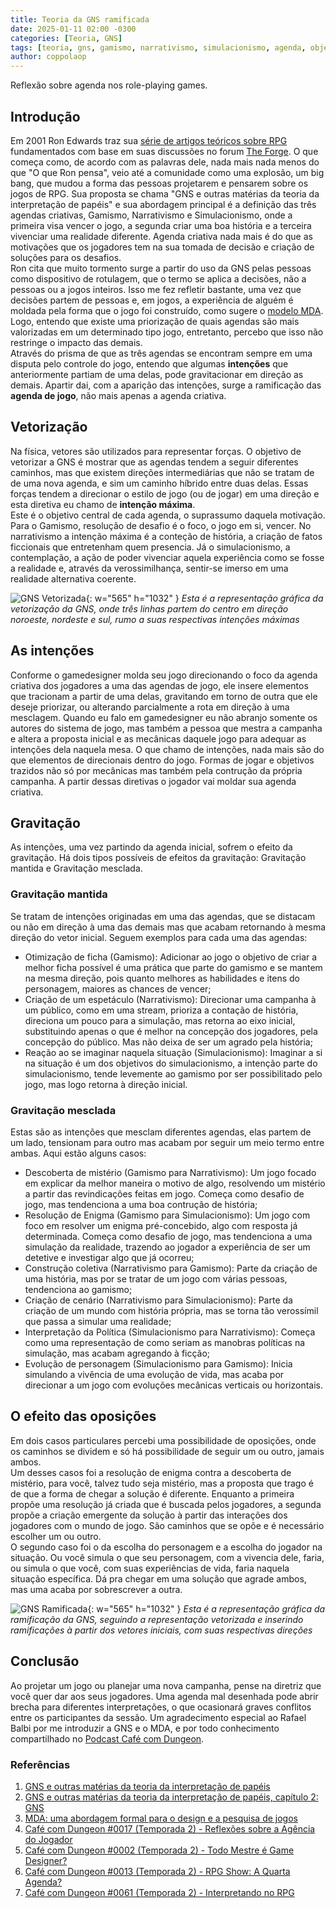 ```yaml
---
title: Teoria da GNS ramificada
date: 2025-01-11 02:00 -0300
categories: [Teoria, GNS]
tags: [teoria, gns, gamismo, narrativismo, simulacionismo, agenda, objetivos, intencoes]
author: coppolaop
---
```


Reflexão sobre agenda nos role-playing games.

## Introdução
Em 2001 Ron Edwards traz sua [série de artigos teóricos sobre RPG](http://www.indie-rpgs.com/articles/1/) fundamentados com base em suas discussões no forum [The Forge](https://www.indie-rpgs.com/forge/index.php). O que começa como, de acordo com as palavras dele, nada mais nada menos do que "O que Ron pensa", veio até a comunidade como uma explosão, um big bang, que mudou a forma das pessoas projetarem e pensarem sobre os jogos de RPG. Sua proposta se chama "GNS e outras matérias da teoria da interpretação de papéis" e sua abordagem principal é a definição das três agendas criativas, Gamismo, Narrativismo e Simulacionismo, onde a primeira visa vencer o jogo, a segunda criar uma boa história e a terceira vivenciar uma realidade diferente. Agenda criativa nada mais é do que as motivações que os jogadores tem na sua tomada de decisão e criação de soluções para os desafios.<br>
Ron cita que muito tormento surge a partir do uso da GNS pelas pessoas como dispositivo de rotulagem, que o termo se aplica a decisões, não a pessoas ou a jogos inteiros. Isso me fez refletir bastante, uma vez que decisões partem de pessoas e, em jogos, a experiência de alguém é moldada pela forma que o jogo foi construído, como sugere o [modelo MDA](https://edisciplinas.usp.br/pluginfile.php/4575137/mod_resource/content/2/MDA_traduzido.pdf). Logo, entendo que existe uma priorização de quais agendas são mais valorizadas em um determinado tipo jogo, entretanto, percebo que isso não restringe o impacto das demais.<br>
Através do prisma de que as três agendas se encontram sempre em uma disputa pelo controle do jogo, entendo que algumas **intenções** que anteriormente partiam de uma delas, pode gravitacionar em direção as demais. Apartir dai, com a aparição das intenções, surge a ramificação das **agenda de jogo**, não mais apenas a agenda criativa.

## Vetorização
Na física, vetores são utilizados para representar forças. O objetivo de vetorizar a GNS é mostrar que as agendas tendem a seguir diferentes caminhos, mas que existem direções intermediárias que não se tratam de de uma nova agenda, e sim um caminho híbrido entre duas delas. Essas forças tendem a direcionar o estilo de jogo (ou de jogar) em uma direção e esta diretiva eu chamo de **intenção máxima**.<br>
Este é o objetivo central de cada agenda, o suprassumo daquela motivação. Para o Gamismo, resolução de desafio é o foco, o jogo em si, vencer. No narrativismo a intenção máxima é a conteção de história, a criação de fatos ficcionais que entretenham quem presencia. Já o simulacionismo, a contemplação, a ação de poder vivenciar aquela experiência como se fosse a realidade e, através da verossimilhança, sentir-se imerso em uma realidade alternativa coerente.

![GNS Vetorizada](/assets/img/teorias/gns-ramificada/gns-vetorizada.png){: w="565" h="1032" }
_Esta é a representação gráfica da vetorização da GNS, onde três linhas partem do centro em direção noroeste, nordeste e sul, rumo a suas respectivas intenções máximas_

## As intenções
Conforme o gamedesigner molda seu jogo direcionando o foco da agenda criativa dos jogadores a uma das agendas de jogo, ele insere elementos que tracionam a partir de uma delas, gravitando em torno de outra que ele deseje priorizar, ou alterando parcialmente a rota em direção à uma mesclagem. Quando eu falo em gamedesigner eu não abranjo somente os autores do sistema de jogo, mas também a pessoa que mestra a campanha e altera a proposta inicial e as mecânicas daquele jogo para adequar as intenções dela naquela mesa. O que chamo de intenções, nada mais são do que elementos de direcionais dentro do jogo. Formas de jogar e objetivos trazidos não só por mecânicas mas também pela contrução da própria campanha. A partir dessas diretivas o jogador vai moldar sua agenda criativa.<br>

## Gravitação
As intenções, uma vez partindo da agenda inicial, sofrem o efeito da gravitação. Há dois tipos possíveis de efeitos da gravitação: Gravitação mantida e Gravitação mesclada.

### Gravitação mantida
Se tratam de intenções originadas em uma das agendas, que se distacam ou não em direção à uma das demais mas que acabam retornando à mesma direção do vetor inicial.
Seguem exemplos para cada uma das agendas:
- Otimização de ficha (Gamismo): Adicionar ao jogo o objetivo de criar a melhor ficha possível é uma prática que parte do gamismo e se mantem na mesma direção, pois quanto melhores as habilidades e itens do personagem, maiores as chances de vencer;
- Criação de um espetáculo (Narrativismo): Direcionar uma campanha à um público, como em uma stream, prioriza a contação de história, direciona um pouco para a simulação, mas retorna ao eixo inicial, substituindo apenas o que é melhor na concepção dos jogadores, pela concepção do público. Mas não deixa de ser um agrado pela história;
- Reação ao se imaginar naquela situação (Simulacionismo): Imaginar a si na situação é um dos objetivos do simulacionismo, a intenção parte do simulacionismo, tende levemente ao gamismo por ser possibilitado pelo jogo, mas logo retorna à direção inicial.

### Gravitação mesclada
Estas são as intenções que mesclam diferentes agendas, elas partem de um lado, tensionam para outro mas acabam por seguir um meio termo entre ambas. Aqui estão alguns casos:
- Descoberta de mistério (Gamismo para Narrativismo): Um jogo focado em explicar da melhor maneira o motivo de algo, resolvendo um mistério a partir das revindicações feitas em jogo. Começa como desafio de jogo, mas tendenciona a uma boa contrução de história; 
- Resolução de Enigma (Gamismo para Simulacionismo): Um jogo com foco em resolver um enigma pré-concebido, algo com resposta já determinada. Começa como desafio de jogo, mas tendenciona a uma simulação da realidade, trazendo ao jogador a experiência de ser um detetive e investigar algo que já ocorreu;
- Construção coletiva (Narrativismo para Gamismo): Parte da criação de uma história, mas por se tratar de um jogo com várias pessoas, tendenciona ao gamismo;
- Criação de cenário (Narrativismo para Simulacionismo): Parte da criação de um mundo com história própria, mas se torna tão verossímil que passa a simular uma realidade; 
- Interpretação da Política (Simulacionismo para Narrativismo): Começa como uma representação de como seriam as manobras políticas na simulação, mas acabam agregando à ficção;
- Evolução de personagem (Simulacionismo para Gamismo): Inicia simulando a vivência de uma evolução de vida, mas acaba por direcionar a um jogo com evoluções mecânicas verticais ou horizontais.

## O efeito das oposições
Em dois casos particulares percebi uma possibilidade de oposições, onde os caminhos se dividem e só há possibilidade de seguir um ou outro, jamais ambos.<br>
Um desses casos foi a resolução de enigma contra a descoberta de mistério, para você, talvez tudo seja mistério, mas a proposta que trago é de que a forma de chegar a solução é diferente. Enquanto a primeira propõe uma resolução já criada que é buscada pelos jogadores, a segunda propõe a criação emergente da solução à partir das interações dos jogadores com o mundo de jogo. São caminhos que se opõe e é necessário escolher um ou outro.<br>
O segundo caso foi o da escolha do personagem e a escolha do jogador na situação. Ou você simula o que seu personagem, com a vivencia dele, faria, ou simula o que você,  com suas experiências de vida, faria naquela situação específica. Dá pra chegar em uma solução que agrade ambos, mas uma acaba por sobrescrever a outra.

![GNS Ramificada](/assets/img/teorias/gns-ramificada/gns-ramificada.png){: w="565" h="1032" }
_Esta é a representação gráfica da ramificação da GNS, seguindo a representação vetorizada e inserindo ramificações à partir dos vetores iniciais, com suas respectivas direções_

## Conclusão
Ao projetar um jogo ou planejar uma nova campanha, pense na diretriz que você quer dar aos seus jogadores. Uma agenda mal desenhada pode abrir brecha para diferentes interpretações, o que ocasionará graves conflitos entre os participantes da sessão. Um agradecimento especial ao Rafael Balbi por me introduzir a GNS e o MDA, e por todo conhecimento compartilhado no [Podcast Café com Dungeon](https://creators.spotify.com/pod/show/cafecomdungeon).

### Referências
1. [GNS e outras matérias da teoria da interpretação de papéis](https://www.indie-rpgs.com/articles/1/)
2. [GNS e outras matérias da teoria da interpretação de papéis, capítulo 2: GNS](https://www.indie-rpgs.com/articles/3/)
3. [MDA: uma abordagem formal para o design e a pesquisa de jogos](https://edisciplinas.usp.br/pluginfile.php/4575137/mod_resource/content/2/MDA_traduzido.pdf)
4. [Café com Dungeon #0017 (Temporada 2) - Reflexões sobre a Agência do Jogador](https://creators.spotify.com/pod/show/cafecomdungeon/episodes/Reflexes-sobre-a-Agncia-do-Jogador-0017-e2irpho)
5. [Café com Dungeon #0002 (Temporada 2) - Todo Mestre é Game Designer?](https://creators.spotify.com/pod/show/cafecomdungeon/episodes/Todo-Mestre--Game-Designer--0002-e2e9808)
6. [Café com Dungeon #0013 (Temporada 2) - RPG Show: A Quarta Agenda?](https://creators.spotify.com/pod/show/cafecomdungeon/episodes/RPG-Show-A-Quarta-Agenda--0013-e2hlq82)
7. [Café com Dungeon #0061 (Temporada 2) - Interpretando no RPG](https://creators.spotify.com/pod/show/cafecomdungeon/episodes/Todo-Mestre--Game-Designer--0002-e2e9808)